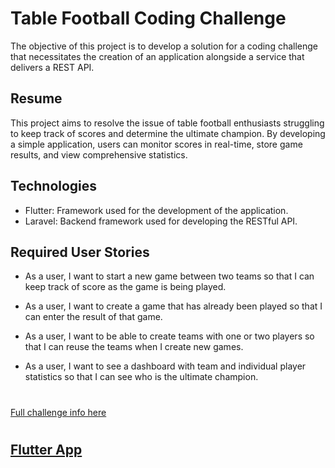 # Table Football Coding Challenge

The objective of this project is to develop a solution for a coding challenge that necessitates the creation of an application alongside a service that delivers a REST API.

## Resume
This project aims to resolve the issue of table football enthusiasts struggling to keep track of scores and determine the ultimate champion. By developing a simple application, users can monitor scores in real-time, store game results, and view comprehensive statistics.

## Technologies
- Flutter: Framework used for the development of the application.
- Laravel:  Backend framework used for developing the RESTful API.

## Required User Stories
- As a user, I want to start a new game between two teams so that I can keep track of score as the game is being played.

- As a user, I want to create a game that has already been played so that I can enter the result of that game.

- As a user, I want to be able to create teams with one or two players so that I can reuse the teams when I create new games.

- As a user, I want to see a dashboard with team and individual player statistics so that I can see who is the ultimate champion.
#
[Full challenge info here](./docs/table-football-react-updated.pdf)
#


## [Flutter App](./flutter_table_football/README.md)

